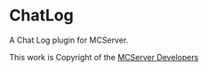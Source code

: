 ChatLog
=======

A Chat Log plugin for MCServer.

This work is Copyright of the [MCServer Developers](https://github.com/mc-server/MCServer/blob/master/CONTRIBUTORS)
